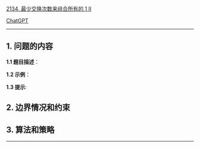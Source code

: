 [2134. 最少交换次数来组合所有的 1 II](https://leetcode.cn/problems/minimum-swaps-to-group-all-1s-together-ii)

[ChatGPT](https://chat.openai.com/g/g-GsMNEr76r-c-master)

---

## 1. 问题的内容
**1.1 题目描述**：

**1.2 示例**：

**1.3 提示**:

## 2. 边界情况和约束


## 3. 算法和策略

---
